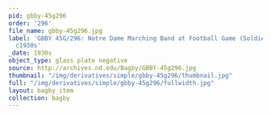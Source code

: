 ```yaml
---
pid: gbby-45g296
order: '296'
file_name: gbby-45g296.jpg
label: 'GBBY 45G/296: Notre Dame Marching Band at Football Game (Soldier Field) -
  c1930s'
_date: 1930s
object_type: glass plate negative
source: http://archives.nd.edu/Bagby/GBBY-45g296.jpg
thumbnail: "/img/derivatives/simple/gbby-45g296/thumbnail.jpg"
full: "/img/derivatives/simple/gbby-45g296/fullwidth.jpg"
layout: bagby_item
collection: bagby
---
```

